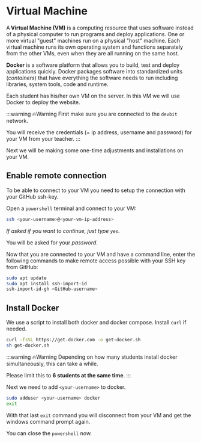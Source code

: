 # Virtual Machine

A **Virtual Machine (VM)** is a computing resource that uses software instead of a physical computer to run programs and deploy applications. One or more virtual "guest" machines run on a physical "host" machine. Each virtual machine runs its own operating system and functions separately from the other VMs, even when they are all running on the same host. 

**Docker** is a software platform that allows you to build, test and deploy applications quickly. Docker packages software into standardized units (*containers*) that have everything the software needs to run including libraries, system tools, code and runtime. 

Each student has his/her own VM on the server. In this VM we will use Docker to deploy the website.

:::warning 🔥Warning
First make sure you are connected to the `devbit` network.

You will receive the credentials (= ip address, username and password) for your VM from your teacher.
:::

Next we will be making some one-time adjustments and installations on your VM.

## Enable remote connection

To be able to connect to your VM you need to setup the connection with your GitHub ssh-key.

Open a `powershell` terminal and connect to your VM:

```bash
ssh <your-username>@<your-vm-ip-address>
```

*If asked if you want to continue, just type `yes`.*

You will be asked for your *password*.

Now that you are connected to your VM and have a command line, enter the following commands to make remote access possible with your SSH key from GitHub:

```bash
sudo apt update
sudo apt install ssh-import-id 
ssh-import-id-gh <GitHub-username>
```

## Install Docker

We use a script to install both docker and docker compose. Install `curl` if needed.

```bash
curl -fsSL https://get.docker.com -o get-docker.sh
sh get-docker.sh
```
:::warning 🔥Warning
Depending on how many students install docker simultaneously, this can take a while.

Please limit this to **6 students at the same time**.
:::

Next we need to add `<your-username>` to docker.

```bash
sudo adduser <your-username> docker
exit
```

With that last `exit` command you will disconnect from your VM and get the windows command prompt again.

You can close the `powershell` now.

